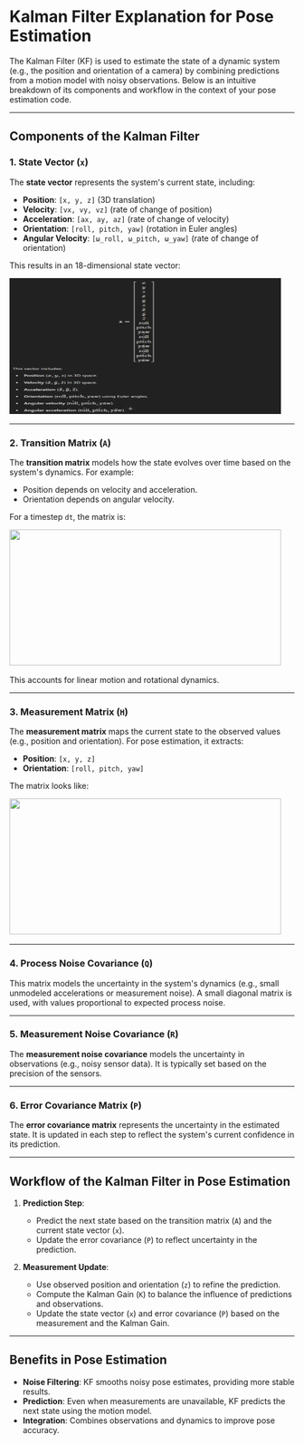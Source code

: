 # Kalman Filter Explanation for Pose Estimation

The Kalman Filter (KF) is used to estimate the state of a dynamic system (e.g., the position and orientation of a camera) by combining predictions from a motion model with noisy observations. Below is an intuitive breakdown of its components and workflow in the context of your pose estimation code.

---

## Components of the Kalman Filter

### 1. State Vector (`x`)

The **state vector** represents the system's current state, including:

- **Position**: `[x, y, z]` (3D translation)
- **Velocity**: `[vx, vy, vz]` (rate of change of position)
- **Acceleration**: `[ax, ay, az]` (rate of change of velocity)
- **Orientation**: `[roll, pitch, yaw]` (rotation in Euler angles)
- **Angular Velocity**: `[ω_roll, ω_pitch, ω_yaw]` (rate of change of orientation)

This results in an 18-dimensional state vector:

<img src="../image/20241121_KF_X.png" width="480" height="240">

---

### 2. **Transition Matrix (`A`)**
The **transition matrix** models how the state evolves over time based on the system's dynamics. For example:

- Position depends on velocity and acceleration.
- Orientation depends on angular velocity.

For a timestep `dt`, the matrix is:

<img src="RUUN_GLUE/Study/img/20241121_KF_A.png" width="480" height="240">



This accounts for linear motion and rotational dynamics.

---

### 3. **Measurement Matrix (`H`)**
The **measurement matrix** maps the current state to the observed values (e.g., position and orientation). For pose estimation, it extracts:

- **Position**: `[x, y, z]`
- **Orientation**: `[roll, pitch, yaw]`

The matrix looks like:

<img src="RUUN_GLUE/Study/img/20241121_KF_H.png" width="480" height="240">


---

### 4. **Process Noise Covariance (`Q`)**
This matrix models the uncertainty in the system's dynamics (e.g., small unmodeled accelerations or measurement noise). A small diagonal matrix is used, with values proportional to expected process noise.

---

### 5. **Measurement Noise Covariance (`R`)**
The **measurement noise covariance** models the uncertainty in observations (e.g., noisy sensor data). It is typically set based on the precision of the sensors.

---

### 6. **Error Covariance Matrix (`P`)**
The **error covariance matrix** represents the uncertainty in the estimated state. It is updated in each step to reflect the system's current confidence in its prediction.

---

## Workflow of the Kalman Filter in Pose Estimation

1. **Prediction Step**:
   - Predict the next state based on the transition matrix (`A`) and the current state vector (`x`).
   - Update the error covariance (`P`) to reflect uncertainty in the prediction.

2. **Measurement Update**:
   - Use observed position and orientation (`z`) to refine the prediction.
   - Compute the Kalman Gain (`K`) to balance the influence of predictions and observations.
   - Update the state vector (`x`) and error covariance (`P`) based on the measurement and the Kalman Gain.

---

## Benefits in Pose Estimation

- **Noise Filtering**: KF smooths noisy pose estimates, providing more stable results.
- **Prediction**: Even when measurements are unavailable, KF predicts the next state using the motion model.
- **Integration**: Combines observations and dynamics to improve pose accuracy.




